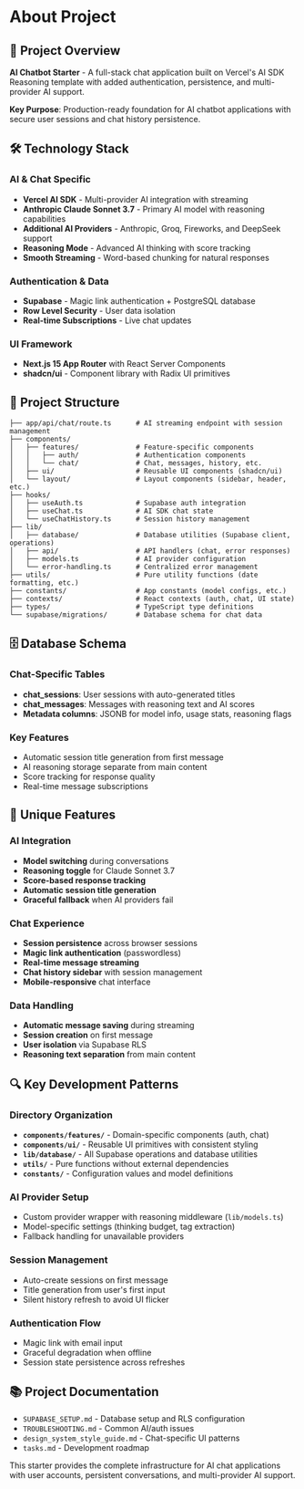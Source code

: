 # About Project

## 🤖 Project Overview

**AI Chatbot Starter** - A full-stack chat application built on Vercel's AI SDK Reasoning template with added authentication, persistence, and multi-provider AI support.

**Key Purpose**: Production-ready foundation for AI chatbot applications with secure user sessions and chat history persistence.

## 🛠️ Technology Stack

### AI & Chat Specific

- **Vercel AI SDK** - Multi-provider AI integration with streaming
- **Anthropic Claude Sonnet 3.7** - Primary AI model with reasoning capabilities
- **Additional AI Providers** - Anthropic, Groq, Fireworks, and DeepSeek support
- **Reasoning Mode** - Advanced AI thinking with score tracking
- **Smooth Streaming** - Word-based chunking for natural responses

### Authentication & Data

- **Supabase** - Magic link authentication + PostgreSQL database
- **Row Level Security** - User data isolation
- **Real-time Subscriptions** - Live chat updates

### UI Framework

- **Next.js 15 App Router** with React Server Components
- **shadcn/ui** - Component library with Radix UI primitives

## 📁 Project Structure

```
├── app/api/chat/route.ts      # AI streaming endpoint with session management
├── components/
│   ├── features/              # Feature-specific components
│   │   ├── auth/              # Authentication components
│   │   └── chat/              # Chat, messages, history, etc.
│   ├── ui/                    # Reusable UI components (shadcn/ui)
│   └── layout/                # Layout components (sidebar, header, etc.)
├── hooks/
│   ├── useAuth.ts             # Supabase auth integration
│   ├── useChat.ts             # AI SDK chat state
│   └── useChatHistory.ts      # Session history management
├── lib/
│   ├── database/              # Database utilities (Supabase client, operations)
│   ├── api/                   # API handlers (chat, error responses)
│   ├── models.ts              # AI provider configuration
│   └── error-handling.ts      # Centralized error management
├── utils/                     # Pure utility functions (date formatting, etc.)
├── constants/                 # App constants (model configs, etc.)
├── contexts/                  # React contexts (auth, chat, UI state)
├── types/                     # TypeScript type definitions
└── supabase/migrations/       # Database schema for chat data
```

## 🗄️ Database Schema

### Chat-Specific Tables

- **chat_sessions**: User sessions with auto-generated titles
- **chat_messages**: Messages with reasoning text and AI scores
- **Metadata columns**: JSONB for model info, usage stats, reasoning flags

### Key Features

- Automatic session title generation from first message
- AI reasoning storage separate from main content
- Score tracking for response quality
- Real-time message subscriptions

## 🎯 Unique Features

### AI Integration

- **Model switching** during conversations
- **Reasoning toggle** for Claude Sonnet 3.7
- **Score-based response tracking**
- **Automatic session title generation**
- **Graceful fallback** when AI providers fail

### Chat Experience

- **Session persistence** across browser sessions
- **Magic link authentication** (passwordless)
- **Real-time message streaming**
- **Chat history sidebar** with session management
- **Mobile-responsive** chat interface

### Data Handling

- **Automatic message saving** during streaming
- **Session creation** on first message
- **User isolation** via Supabase RLS
- **Reasoning text separation** from main content

## 🔍 Key Development Patterns

### Directory Organization

- **`components/features/`** - Domain-specific components (auth, chat)
- **`components/ui/`** - Reusable UI primitives with consistent styling
- **`lib/database/`** - All Supabase operations and database utilities
- **`utils/`** - Pure functions without external dependencies
- **`constants/`** - Configuration values and model definitions

### AI Provider Setup

- Custom provider wrapper with reasoning middleware (`lib/models.ts`)
- Model-specific settings (thinking budget, tag extraction)
- Fallback handling for unavailable providers

### Session Management

- Auto-create sessions on first message
- Title generation from user's first input
- Silent history refresh to avoid UI flicker

### Authentication Flow

- Magic link with email input
- Graceful degradation when offline
- Session state persistence across refreshes

## 📚 Project Documentation

- `SUPABASE_SETUP.md` - Database setup and RLS configuration
- `TROUBLESHOOTING.md` - Common AI/auth issues
- `design_system_style_guide.md` - Chat-specific UI patterns
- `tasks.md` - Development roadmap

This starter provides the complete infrastructure for AI chat applications with user accounts, persistent conversations, and multi-provider AI support.
